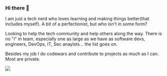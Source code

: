 ### Hi there 👋
I am just a tech nerd who loves learning and making things better(that includes myself).
A bit of a perfectionist, but who isn't in some form?

Looking to help the tech community and help others along the way. There is no "i" in team, especially one as large as we have as software devs, engineers, 
DevOps, IT, Sec anaylsts... the list goes on. 

Besides my job I do codewars and contribute to projects as much as I can. Most are private.

<a  href="https://www.codewars.com/users/JSBTechnologies/completed"><img src="https://www.codewars.com/users/JSBTechnologies/badges/large"></a>


<br>

<!-- [![spac3p1rat3's GitHub stats](https://github-readme-stats.vercel.app/api?username=JSBTechnologies&show_icons=true&theme=radical)](https://github.com/JSBTechnologies/github-readme-stats)-->
<!--
**spac3P1rat3/spac3p1rat3** is a ✨ _special_ ✨ repository because its `README.md` (this file) appears on your GitHub profile.

Here are some ideas to get you started:

- 🔭 I’m currently working on ...
- 🌱 I’m currently learning ...
- 👯 I’m looking to collaborate on ...
- 🤔 I’m looking for help with ...
- 💬 Ask me about ...
- 📫 How to reach me: ...
- 😄 Pronouns: ...
- ⚡ Fun fact: ...
-->
